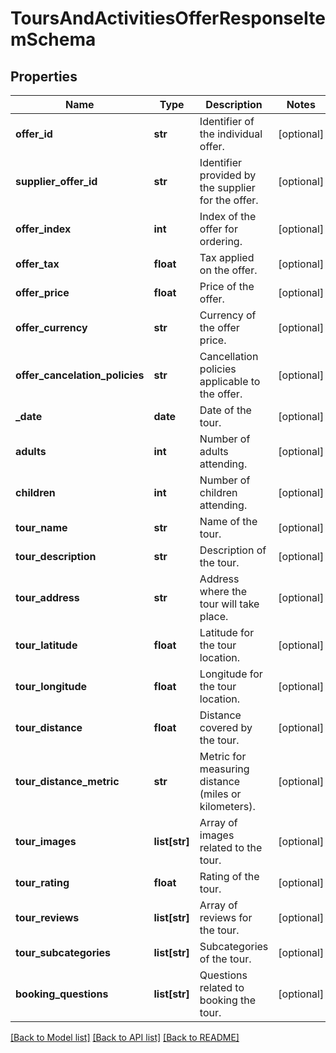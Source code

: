 # ToursAndActivitiesOfferResponseItemSchema

## Properties
Name | Type | Description | Notes
------------ | ------------- | ------------- | -------------
**offer_id** | **str** | Identifier of the individual offer. | [optional] 
**supplier_offer_id** | **str** | Identifier provided by the supplier for the offer. | [optional] 
**offer_index** | **int** | Index of the offer for ordering. | [optional] 
**offer_tax** | **float** | Tax applied on the offer. | [optional] 
**offer_price** | **float** | Price of the offer. | [optional] 
**offer_currency** | **str** | Currency of the offer price. | [optional] 
**offer_cancelation_policies** | **str** | Cancellation policies applicable to the offer. | [optional] 
**_date** | **date** | Date of the tour. | [optional] 
**adults** | **int** | Number of adults attending. | [optional] 
**children** | **int** | Number of children attending. | [optional] 
**tour_name** | **str** | Name of the tour. | [optional] 
**tour_description** | **str** | Description of the tour. | [optional] 
**tour_address** | **str** | Address where the tour will take place. | [optional] 
**tour_latitude** | **float** | Latitude for the tour location. | [optional] 
**tour_longitude** | **float** | Longitude for the tour location. | [optional] 
**tour_distance** | **float** | Distance covered by the tour. | [optional] 
**tour_distance_metric** | **str** | Metric for measuring distance (miles or kilometers). | [optional] 
**tour_images** | **list[str]** | Array of images related to the tour. | [optional] 
**tour_rating** | **float** | Rating of the tour. | [optional] 
**tour_reviews** | **list[str]** | Array of reviews for the tour. | [optional] 
**tour_subcategories** | **list[str]** | Subcategories of the tour. | [optional] 
**booking_questions** | **list[str]** | Questions related to booking the tour. | [optional] 

[[Back to Model list]](../README.md#documentation-for-models) [[Back to API list]](../README.md#documentation-for-api-endpoints) [[Back to README]](../README.md)

